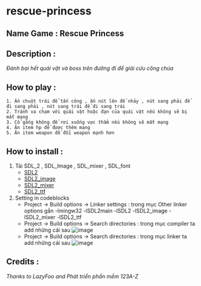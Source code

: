 # rescue-princess
## Name Game : Rescue Princess
## Description : 
*Đánh bại hết quái vật và boss trên đường đi để giải cứu công chúa*
## How to play :
 	1. Ấn chuột trái để tấn công , ấn nút lên để nhảy , nút sang phải để đi sang phải , nút sang trái để đi sang trái
 	2. Tránh va chạm với quái vật hoặc đạn của quái vật nếu không sẽ bị mất mạng
 	3. Cố gắng không để rơi xuống vực thẳm nếu không sẽ mất mạng
 	4. Ăn item hp để được thêm mạng
	5. Ăn item weapon để đổi weapon mạnh hơn
	
## How to install :
1. Tải SDL_2 , SDL_Image , SDL_mixer , SDL_font
	+ [SDL2](https://github.com/libsdl-org/SDL/releases/download/release-2.26.5/SDL2-devel-2.26.5-mingw.tar.gz)
	+ [SDL2_image](https://www.libsdl.org/projects/SDL_image/release/SDL2_image-devel-2.6.3-mingw.tar.gz)
	+ [SDL2_mixer](https://www.libsdl.org/projects/SDL_mixer/release/SDL2_mixer-devel-2.6.3-mingw.tar.gz)
	+ [SDL2_ttf](https://www.libsdl.org/projects/SDL_ttf/release/SDL2_ttf-2.20.2.tar.gz)
2. Setting in codeblocks
	+ Project -> Build options -> Linker settings : trong mục Other linker options gắn -lmingw32 -lSDL2main -lSDL2 -lSDL2_image -lSDL2_mixer -lSDL2_ttf 
	+ Project -> Build options -> Search directories : trong mục compiler ta add những cái sau ![image](https://user-images.githubusercontent.com/112330953/230707956-d9a0dfb1-85b5-46e2-90a5-14101773f18c.png)
	+ Project -> Build options -> Search directories : trong mục linker ta add những cái sau ![image](https://user-images.githubusercontent.com/112330953/230707821-56055c9b-3f6f-4a2a-8794-e703be87741d.png)
## Credits :
*Thanks to LazyFoo and Phát triển phần mềm 123A-Z*
